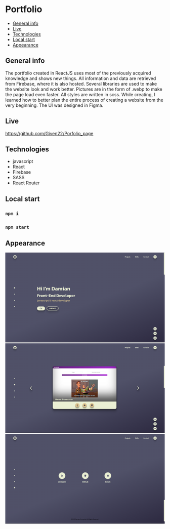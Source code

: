 # Portfolio

* [General info](#general-info)
* [Live](#live)
* [Technologies](#technologies)
* [Local start](#local-start)
* [Appearance](#appearance)

## General info
  
  The portfolio created in ReactJS uses most of the previously acquired knowledge and shows new things. All information and data are retrieved from Firebase, where it is also hosted. Several libraries are used to make the website look and work better. Pictures are in the form of .webp to make the page load even faster. All styles are written in scss. While creating, I learned how to better plan the entire process of creating a website from the very beginning. The UI was designed in Figma.
  
## Live

  https://github.com/Given22/Porfolio_page

## Technologies
  
  * javascript
  * React
  * Firebase
  * SASS
  * React Router
 
## Local start
  
### `npm i`

### `npm start`
  
## Appearance

  ![header](/screens/header.PNG) 
  ![projects](/screens/projects.PNG) 
  ![contact](/screens/contact.PNG) 
